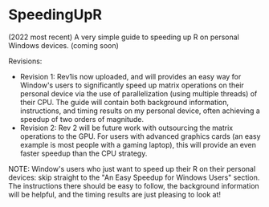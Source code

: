 # SpeedingUpR
(2022 most recent) A very simple guide to speeding up R on personal Windows devices. (coming soon) 

Revisions: 
* Revision 1: Rev1is now uploaded, and will provides an easy way for Window's users to significantly speed up matrix operations on their personal device via the use of parallelization (using multiple threads) of their CPU. The guide will contain both background information, instructions, and timing results on my personal device, often achieving a speedup of two orders of magnitude. 
* Revision 2: Rev 2 will be future work with outsourcing the matrix operations to the GPU. For users with advanced graphics cards (an easy example is most people with a gaming laptop), this will provide an even faster speedup than the CPU strategy. 

NOTE: Window's users who just want to speed up their R on their personal devices: skip straight to the "An Easy Speedup for Windows Users" section. The instructions there should be easy to follow, the background information will be helpful, and the timing results are just pleasing to look at! 
